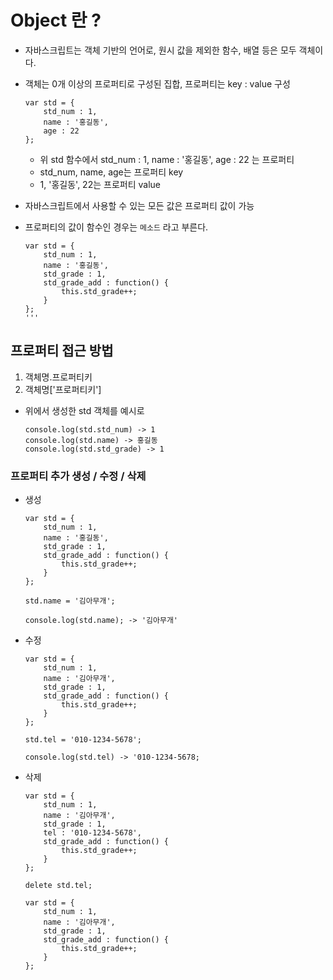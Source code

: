 # Object 란 ?

- 자바스크립트는 객체 기반의 언어로, 원시 값을 제외한 함수, 배열 등은 모두 객체이다.
- 객체는 0개 이상의 프로퍼티로 구성된 집합, 프로퍼티는 key : value 구성
    ```
    var std = {
        std_num : 1,
        name : '홍길동',
        age : 22 
    };
    ```
    - 위 std 함수에서 std_num : 1, name : '홍길동', age : 22 는 프로퍼티
    - std_num, name, age는 프로퍼티 key
    - 1, '홍길동', 22는 프로퍼티 value


- 자바스크립트에서 사용할 수 있는 모든 값은 프로퍼티 값이 가능
- 프로퍼티의 값이 함수인 경우는 `메소드` 라고 부른다.
    ```
    var std = {
        std_num : 1,
        name : '홍길동',
        std_grade : 1,
        std_grade_add : function() {
            this.std_grade++;
        }
    };
    '''
    
## 프로퍼티 접근 방법

1. 객체명.프로퍼티키
2. 객체명['프로퍼티키']

- 위에서 생성한 std 객체를 예시로
    ```
    console.log(std.std_num) -> 1
    console.log(std.name) -> 홍길동
    console.log(std.std_grade) -> 1
    ```
    
### 프로퍼티 추가 생성 / 수정 / 삭제 

- 생성
    ```
    var std = {
        std_num : 1,
        name : '홍길동',
        std_grade : 1,
        std_grade_add : function() {
            this.std_grade++;
        }
    };
    
    std.name = '김아무개';
    ```
    
    ```
    console.log(std.name); -> '김아무개'
    ```
    
- 수정
    ```
    var std = {
        std_num : 1,
        name : '김아무개',
        std_grade : 1,
        std_grade_add : function() {
            this.std_grade++;
        }
    };
    
    std.tel = '010-1234-5678';    
    ```
    
    ```
    console.log(std.tel) -> '010-1234-5678;
    ```
    
- 삭제
    ```
    var std = {
        std_num : 1,
        name : '김아무개',
        std_grade : 1,
        tel : '010-1234-5678',
        std_grade_add : function() {
            this.std_grade++;
        }
    };
    
    delete std.tel;
    ```
    
    ```
    var std = {
        std_num : 1,
        name : '김아무개',
        std_grade : 1,
        std_grade_add : function() {
            this.std_grade++;
        }
    };
    ```
